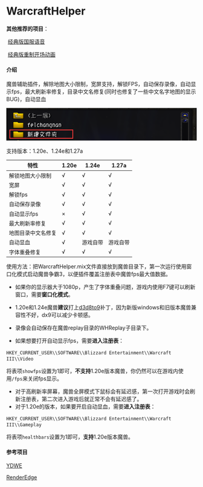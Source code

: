 # WarcraftHelper

**其他推荐的项目**：

​	[经典版国服语音](https://github.com/LoveBeforT/war3-chinese-voice)

​	[经典版重制开场动画](https://github.com/LoveBeforT/war3-reforged-movie)

#### 介绍

魔兽辅助插件，解除地图大小限制，宽屏支持，解锁FPS，自动保存录像，自动显示fps，最大刷新率修复，目录中文名修复(同时也修复了一些中文名字地图的显示BUG)，自动显血

![image-20220910193304584](./.image/pathfix.png)

支持版本：1.20e、1.24e和1.27a

| 特性             | 1.20e | 1.24e | 1.27a |
| ---------------- | ----- | ----- | ----- |
| 解锁地图大小限制 | √     | √     | √     |
| 宽屏             | √     | √     | √     |
| 解锁fps          | √     | √     | √     |
| 自动保存录像     | √     | √     | √     |
| 自动显示fps      | ×     | √     | √     |
| 最大刷新率修复   | √     | √     | √     |
| 地图目录中文名修复   | √     | √     | √     |
| 自动显血 | √ | 游戏自带 | 游戏自带 |
| 字体重叠修复 | √ | √ | √ |

使用方法：把WarcraftHelper.mix文件直接放到魔兽目录下，第一次运行使用窗口化模式启动魔兽争霸3，以便插件覆盖注册表中魔兽fps最大值数据。



- 如果你的显示器大于1080p，产生了字体重叠问题，游戏内使用F7键可以刷新窗口，需要**窗口化模式**。


- 1.20e和1.24e魔兽**建议**打上[d3d8to9](https://github.com/crosire/d3d8to9)补丁，因为新版windows和旧版本魔兽兼容性不好，dx9可以减少卡顿感。

- 录像会自动保存在魔兽replay目录的WHReplay子目录下。

- 如果想要打开自动显示fps，需要**进入注册表**：

```
HKEY_CURRENT_USER\\SOFTWARE\\Blizzard Entertainment\\Warcraft III\\Video
```

将表项`showfps`设置为1即可，**不支持**1.20e版本魔兽，你仍然可以在游戏内使用`/fps`来关闭fps显示。

- 对于高刷新率屏幕，魔兽全屏模式下鼠标会有延迟感，第一次打开游戏时会刷新注册表，第二次进入游戏后就正常不会有延迟感了。
- 对于1.20e的版本，如果要开启自动显血，需要**进入注册表**：

```
HKEY_CURRENT_USER\\SOFTWARE\\Blizzard Entertainment\\Warcraft III\\Gameplay
```

将表项`healthbars`设置为1即可，**支持**1.20e版本魔兽。



#### 参考项目

[YDWE](https://github.com/actboy168/YDWE)

[RenderEdge](https://github.com/ENAleksey/RenderEdge_Widescreen)

